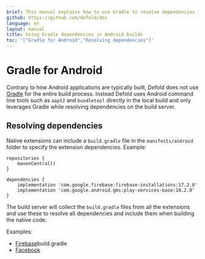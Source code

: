 ```yaml
---
brief: This manual explains how to use Gradle to resolve dependencies in Android builds.
github: https://github.com/defold/doc
language: en
layout: manual
title: Using Gradle dependencies in Android builds
toc: '["Gradle for Android","Resolving dependencies"]'
---
```


# Gradle for Android

Contrary to how Android applications are typically built, Defold does not use [Gradle](https://gradle.org/) for the entire build process. Instead Defold uses Android command line tools such as `aapt2` and `bundletool` directly in the local build and only leverages Gradle while resolving dependencies on the build server.


## Resolving dependencies

Native extensions can include a `build.gradle` file in the `manifests/android` folder to specify the extension dependencies. Example:

```
repositories {
    mavenCentral()
}

dependencies {
    implementation 'com.google.firebase:firebase-installations:17.2.0'
    implementation 'com.google.android.gms:play-services-base:18.2.0'
}
```

The build server will collect the `build.gradle` files from all the extensions and use these to resolve all dependencies and include them when building the native code.

Examples:

* [Firebase](https://github.com/defold/extension-firebase/blob/master/firebase/manifests/android/)build.gradle
* [Facebook](https://github.com/defold/extension-facebook/blob/master/facebook/manifests/android/build.gradle)